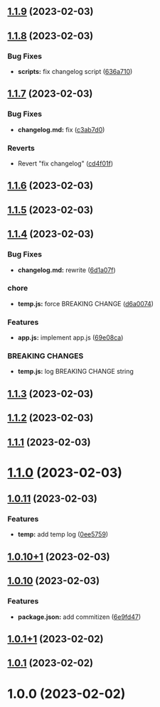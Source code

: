 ## [1.1.9](https://github.com/aslambeq/custom-tag/compare/MAIN_1.1.8+1...MAIN_1.1.9) (2023-02-03)



## [1.1.8](https://github.com/aslambeq/custom-tag/compare/MAIN_1.1.7...MAIN_1.1.8) (2023-02-03)


### Bug Fixes

* **scripts:** fix changelog script ([636a710](https://github.com/aslambeq/custom-tag/commit/636a710cdac9bcfb8aceda2fba193769713a3899))



## [1.1.7](https://github.com/aslambeq/custom-tag/compare/MAIN_1.1.6...MAIN_1.1.7) (2023-02-03)


### Bug Fixes

* **changelog.md:** fix ([c3ab7d0](https://github.com/aslambeq/custom-tag/commit/c3ab7d0c561cb8b1e8d9007b5ffed908c0fb5ea2))


### Reverts

* Revert "fix changelog" ([cd4f01f](https://github.com/aslambeq/custom-tag/commit/cd4f01fb5abda10bae329070b867f86cceb6353b))



## [1.1.6](https://github.com/aslambeq/custom-tag/compare/MAIN_1.1.5...MAIN_1.1.6) (2023-02-03)



## [1.1.5](https://github.com/aslambeq/custom-tag/compare/MAIN_1.1.4...MAIN_1.1.5) (2023-02-03)



## [1.1.4](https://github.com/aslambeq/custom-tag/compare/MAIN_1.1.3...MAIN_1.1.4) (2023-02-03)


### Bug Fixes

* **changelog.md:** rewrite ([6d1a07f](https://github.com/aslambeq/custom-tag/commit/6d1a07f0fc386448d7d1c7f6e18d584c651177f7))


### chore

* **temp.js:** force BREAKING CHANGE ([d6a0074](https://github.com/aslambeq/custom-tag/commit/d6a0074acf180bc6940fdc4508e278ca5fedcfd1))


### Features

* **app.js:** implement app.js ([69e08ca](https://github.com/aslambeq/custom-tag/commit/69e08cafb3eb62d3672c7ebe883e3f356479a1bb))


### BREAKING CHANGES

* **temp.js:** log BREAKING CHANGE string



## [1.1.3](https://github.com/aslambeq/custom-tag/compare/MAIN_1.1.2...MAIN_1.1.3) (2023-02-03)



## [1.1.2](https://github.com/aslambeq/custom-tag/compare/MAIN_1.1.1...MAIN_1.1.2) (2023-02-03)



## [1.1.1](https://github.com/aslambeq/custom-tag/compare/MAIN_1.1.0...MAIN_1.1.1) (2023-02-03)



# [1.1.0](https://github.com/aslambeq/custom-tag/compare/MAIN_1.0.11...MAIN_1.1.0) (2023-02-03)



## [1.0.11](https://github.com/aslambeq/custom-tag/compare/MAIN_1.0.10+1...MAIN_1.0.11) (2023-02-03)


### Features

* **temp:** add temp log ([0ee5759](https://github.com/aslambeq/custom-tag/commit/0ee5759a5b3318733b0e48ffcfb05e81cff17a39))



## [1.0.10+1](https://github.com/aslambeq/custom-tag/compare/MAIN_1.0.10...MAIN_1.0.10+1) (2023-02-03)



## [1.0.10](https://github.com/aslambeq/custom-tag/compare/MAIN_1.0.1+1...MAIN_1.0.10) (2023-02-03)


### Features

* **package.json:** add commitizen ([6e9fd47](https://github.com/aslambeq/custom-tag/commit/6e9fd474bdd1c2117b30896149b8d89f6b6cbbc9))



## [1.0.1+1](https://github.com/aslambeq/custom-tag/compare/MAIN_1.0.1...MAIN_1.0.1+1) (2023-02-02)



## [1.0.1](https://github.com/aslambeq/custom-tag/compare/MAIN_1.0.0...MAIN_1.0.1) (2023-02-02)



# 1.0.0 (2023-02-02)



